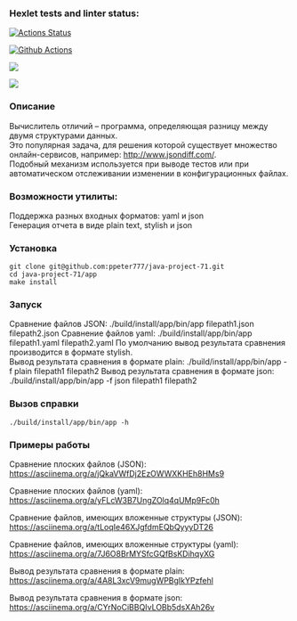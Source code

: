 ### Hexlet tests and linter status:

[![Actions Status](https://github.com/ppeter777/java-project-71/workflows/hexlet-check/badge.svg)](https://github.com/ppeter777/java-project-71/actions)

[![Github Actions](https://github.com/ppeter777/java-project-71/actions/workflows/my_workflow.yml/badge.svg)](https://github.com/ppeter777/java-project-71/actions/workflows/my_workflow.yml)

<a href="https://codeclimate.com/github/ppeter777/java-project-71/maintainability"><img src="https://api.codeclimate.com/v1/badges/06476602d8f5343b1456/maintainability" /></a>

<a href="https://codeclimate.com/github/ppeter777/java-project-71/test_coverage"><img src="https://api.codeclimate.com/v1/badges/06476602d8f5343b1456/test_coverage" /></a> 

### Описание

Вычислитель отличий – программа, определяющая разницу между двумя структурами данных.  
Это популярная задача, для решения которой существует множество онлайн-сервисов, например: http://www.jsondiff.com/.  
Подобный механизм используется при выводе тестов или при автоматическом отслеживании изменении в конфигурационных файлах.

### Возможности утилиты:

Поддержка разных входных форматов: yaml и json  
Генерация отчета в виде plain text, stylish и json

### Установка

    git clone git@github.com:ppeter777/java-project-71.git
    cd java-project-71/app
    make install

### Запуск
Сравнение файлов JSON:
    ./build/install/app/bin/app filepath1.json filepath2.json
Сравнение файлов yaml:
    ./build/install/app/bin/app filepath1.yaml filepath2.yaml
По умолчанию вывод результата сравнения производится в формате stylish.  
Вывод результата сравнения в формате plain:
    ./build/install/app/bin/app -f plain filepath1 filepath2
Вывод результата сравнения в формате json:
    ./build/install/app/bin/app -f json filepath1 filepath2
    
### Вызов справки

    ./build/install/app/bin/app -h

### Примеры работы

Сравнение плоских файлов (JSON):  
https://asciinema.org/a/jQkaVWfDj2EzOWWXKHEh8HMs9

Сравнение плоских файлов (yaml):  
https://asciinema.org/a/yFLcW3B7UngZOlq4qUMp9Fc0h

Сравнение файлов, имеющих вложенные структуры (JSON):  
https://asciinema.org/a/tLoqIe46XJgfdmEQbQyyyDT26

Сравнение файлов, имеющих вложенные структуры (yaml):  
https://asciinema.org/a/7J6O8BrMYSfcGQfBsKDihqyXG

Вывод результата сравнения в формате plain:  
https://asciinema.org/a/4A8L3xcV9mugWPBgIkYPzfehl

Вывод результата сравнения в формате json:  
https://asciinema.org/a/CYrNoCiBBQIvLOBb5dsXAh26v


